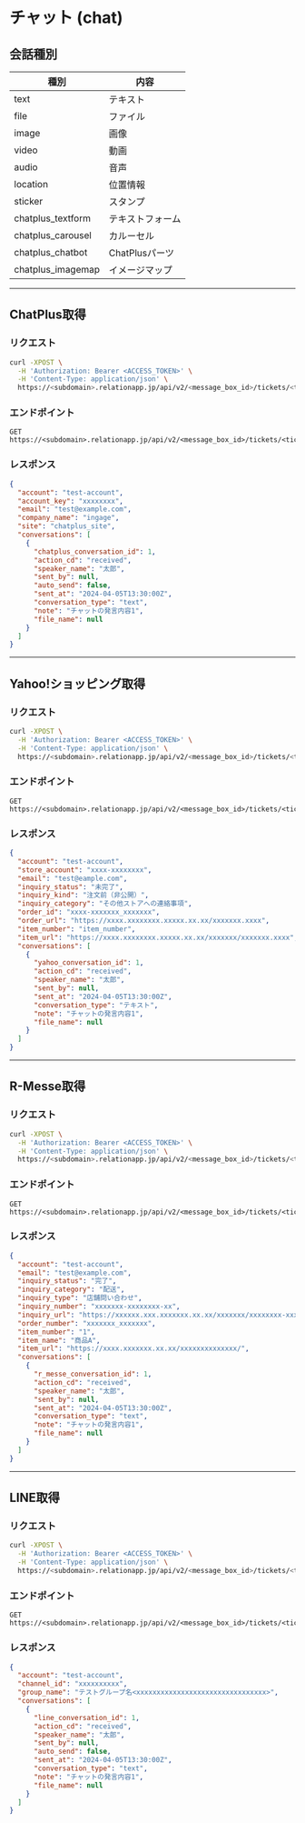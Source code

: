 # チャット (chat)

## 会話種別

| 種別                     | 内容               |
|-------------------------|------------------|
| text                   | テキスト         |
| file                   | ファイル         |
| image                  | 画像             |
| video                  | 動画             |
| audio                  | 音声             |
| location               | 位置情報         |
| sticker                | スタンプ         |
| chatplus_textform      | テキストフォーム |
| chatplus_carousel      | カルーセル       |
| chatplus_chatbot       | ChatPlusパーツ   |
| chatplus_imagemap      | イメージマップ   |

---

## ChatPlus取得

### リクエスト

```bash
curl -XPOST \
  -H 'Authorization: Bearer <ACCESS_TOKEN>' \
  -H 'Content-Type: application/json' \
  https://<subdomain>.relationapp.jp/api/v2/<message_box_id>/tickets/<ticket_id>/messages/<message_id>/chatplus
```

### エンドポイント

```
GET https://<subdomain>.relationapp.jp/api/v2/<message_box_id>/tickets/<ticket_id>/messages/<message_id>/chatplus
```

### レスポンス

```json
{
  "account": "test-account",
  "account_key": "xxxxxxxx",
  "email": "test@example.com",
  "company_name": "ingage",
  "site": "chatplus_site",
  "conversations": [
    {
      "chatplus_conversation_id": 1,
      "action_cd": "received",
      "speaker_name": "太郎",
      "sent_by": null,
      "auto_send": false,
      "sent_at": "2024-04-05T13:30:00Z",
      "conversation_type": "text",
      "note": "チャットの発言内容1",
      "file_name": null
    }
  ]
}
```

---

## Yahoo!ショッピング取得

### リクエスト

```bash
curl -XPOST \
  -H 'Authorization: Bearer <ACCESS_TOKEN>' \
  -H 'Content-Type: application/json' \
  https://<subdomain>.relationapp.jp/api/v2/<message_box_id>/tickets/<ticket_id>/messages/<message_id>/yahoo
```

### エンドポイント

```
GET https://<subdomain>.relationapp.jp/api/v2/<message_box_id>/tickets/<ticket_id>/messages/<message_id>/yahoo
```

### レスポンス

```json
{
  "account": "test-account",
  "store_account": "xxxx-xxxxxxxx",
  "email": "test@eample.com",
  "inquiry_status": "未完了",
  "inquiry_kind": "注文前（非公開）",
  "inquiry_category": "その他ストアへの連絡事項",
  "order_id": "xxxx-xxxxxxx_xxxxxxx",
  "order_url": "https://xxxx.xxxxxxxx.xxxxx.xx.xx/xxxxxxx.xxxx",
  "item_number": "item_number",
  "item_url": "https://xxxx.xxxxxxxx.xxxxx.xx.xx/xxxxxxx/xxxxxxx.xxxx",
  "conversations": [
    {
      "yahoo_conversation_id": 1,
      "action_cd": "received",
      "speaker_name": "太郎",
      "sent_by": null,
      "sent_at": "2024-04-05T13:30:00Z",
      "conversation_type": "テキスト",
      "note": "チャットの発言内容1",
      "file_name": null
    }
  ]
}
```

---

## R-Messe取得

### リクエスト

```bash
curl -XPOST \
  -H 'Authorization: Bearer <ACCESS_TOKEN>' \
  -H 'Content-Type: application/json' \
  https://<subdomain>.relationapp.jp/api/v2/<message_box_id>/tickets/<ticket_id>/messages/<message_id>/r_messe
```

### エンドポイント

```
GET https://<subdomain>.relationapp.jp/api/v2/<message_box_id>/tickets/<ticket_id>/messages/<message_id>/r_messe
```

### レスポンス

```json
{
  "account": "test-account",
  "email": "test@example.com",
  "inquiry_status": "完了",
  "inquiry_category": "配送",
  "inquiry_type": "店舗問い合わせ",
  "inquiry_number": "xxxxxxx-xxxxxxxx-xx",
  "inquiry_url": "https://xxxxxx.xxx.xxxxxxx.xx.xx/xxxxxxx/xxxxxxxx-xxxxxxxx-xx",
  "order_number": "xxxxxxx_xxxxxxx",
  "item_number": "1",
  "item_name": "商品A",
  "item_url": "https://xxxx.xxxxxxx.xx.xx/xxxxxxxxxxxxxx/",
  "conversations": [
    {
      "r_messe_conversation_id": 1,
      "action_cd": "received",
      "speaker_name": "太郎",
      "sent_by": null,
      "sent_at": "2024-04-05T13:30:00Z",
      "conversation_type": "text",
      "note": "チャットの発言内容1",
      "file_name": null
    }
  ]
}
```

---

## LINE取得

### リクエスト

```bash
curl -XPOST \
  -H 'Authorization: Bearer <ACCESS_TOKEN>' \
  -H 'Content-Type: application/json' \
  https://<subdomain>.relationapp.jp/api/v2/<message_box_id>/tickets/<ticket_id>/messages/<message_id>/line
```

### エンドポイント

```
GET https://<subdomain>.relationapp.jp/api/v2/<message_box_id>/tickets/<ticket_id>/messages/<message_id>/line
```

### レスポンス

```json
{
  "account": "test-account",
  "channel_id": "xxxxxxxxxx",
  "group_name": "テストグループ名<xxxxxxxxxxxxxxxxxxxxxxxxxxxxxxxx>",
  "conversations": [
    {
      "line_conversation_id": 1,
      "action_cd": "received",
      "speaker_name": "太郎",
      "sent_by": null,
      "auto_send": false,
      "sent_at": "2024-04-05T13:30:00Z",
      "conversation_type": "text",
      "note": "チャットの発言内容1",
      "file_name": null
    }
  ]
}
```
